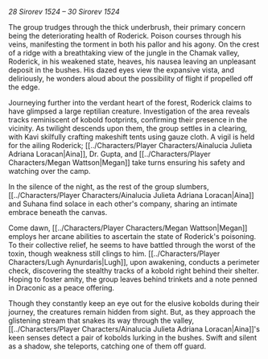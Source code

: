 *28 Sirorev 1524 – 30 Sirorev 1524*

The group trudges through the thick underbrush, their primary concern being the deteriorating health of Roderick. Poison courses through his veins, manifesting the torment in both his pallor and his agony. On the crest of a ridge with a breathtaking view of the jungle in the Chamak valley, Roderick, in his weakened state, heaves, his nausea leaving an unpleasant deposit in the bushes. His dazed eyes view the expansive vista, and deliriously, he wonders aloud about the possibility of flight if propelled off the edge.

Journeying further into the verdant heart of the forest, Roderick claims to have glimpsed a large reptilian creature. Investigation of the area reveals tracks reminiscent of kobold footprints, confirming their presence in the vicinity. As twilight descends upon them, the group settles in a clearing, with Kavi skilfully crafting makeshift tents using gauze cloth. A vigil is held for the ailing Roderick; [[../Characters/Player Characters/Ainalucia Julieta Adriana Loracan|Aina]], Dr. Gupta, and [[../Characters/Player Characters/Megan Wattson|Megan]] take turns ensuring his safety and watching over the camp.

In the silence of the night, as the rest of the group slumbers, [[../Characters/Player Characters/Ainalucia Julieta Adriana Loracan|Aina]] and Suhana find solace in each other's company, sharing an intimate embrace beneath the canvas.

Come dawn, [[../Characters/Player Characters/Megan Wattson|Megan]] employs her arcane abilities to ascertain the state of Roderick's poisoning. To their collective relief, he seems to have battled through the worst of the toxin, though weakness still clings to him. [[../Characters/Player Characters/Lugh Aynurdaris|Lugh]], upon awakening, conducts a perimeter check, discovering the stealthy tracks of a kobold right behind their shelter. Hoping to foster amity, the group leaves behind trinkets and a note penned in Draconic as a peace offering.

Though they constantly keep an eye out for the elusive kobolds during their journey, the creatures remain hidden from sight. But, as they approach the glistening stream that snakes its way through the valley, [[../Characters/Player Characters/Ainalucia Julieta Adriana Loracan|Aina]]'s keen senses detect a pair of kobolds lurking in the bushes. Swift and silent as a shadow, she teleports, catching one of them off guard.
